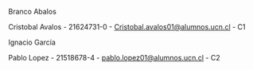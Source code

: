 Branco Abalos

Cristobal Avalos - 21624731-0 - Cristobal.avalos01@alumnos.ucn.cl - C1

Ignacio García

Pablo Lopez - 21518678-4 - pablo.lopez01@alumnos.ucn.cl - C2
